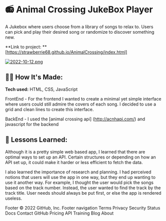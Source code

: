 # 📻 Animal Crossing JukeBox Player 

A Jukebox where users choose from a library of songs to relax to. Users can pick and play their desired song or randomize to discover something new.

**Link to project: ** [https://strawberrie68.github.io/AnimalCrossing/index.html]

[![2022-10-12.png](https://i.postimg.cc/tJQvwR63/2022-10-12.png)](https://postimg.cc/DJ6cbTB0)

## 👩‍💻 How It's Made:

**Tech used:** HTML, CSS, JavaScript

FrontEnd - For the frontend I wanted to create a minimal yet simple interface where users could still admire the covers of each song. I decided to use a grid and clean lines to create this interface.

BackEnd - I used the [animal crossing api] (http://acnhapi.com/) and javascript for the backend


## 📝 Lessons Learned:

Although it is a pretty simple web based app, I learned that there are optimal ways to set up an API. Certain structures or depending on how an API set up, it could make it harder or less efficient to fetch the data. 

I also learned the importance of research and planning. I had perceived notions that users will use the app in one way, but they end up wanting to use it another way. For example, I thought the user would pick the songs based on the track number. Instead, the user wanted to find the track by the track title. User needs should always be put first, or else the app is rendered useless.



Footer
© 2022 GitHub, Inc.
Footer navigation
Terms
Privacy
Security
Status
Docs
Contact GitHub
Pricing
API
Training
Blog
About
